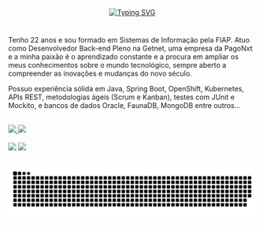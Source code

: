 <div align="center">
  <a href="https://git.io/typing-svg">
    <img src="https://readme-typing-svg.demolab.com?font=Fira+Code&weight=500&size=22&pause=1000&color=FFFFFF&center=true&vCenter=true&random=false&width=524&lines=Olá+meu+nome+é+Antonio!👾" alt="Typing SVG">
  </a>
</div>

#

<p align="left">Tenho 22 anos e sou formado em Sistemas de Informação pela FIAP. Atuo como Desenvolvedor Back-end Pleno na Getnet, uma empresa da PagoNxt e a minha paixão é o aprendizado constante e a procura em ampliar os meus conhecimentos sobre o mundo tecnológico, sempre aberto a compreender as inovações e mudanças do novo século.

Possuo experiência sólida em Java, Spring Boot, OpenShift, Kubernetes, APIs REST, metodologias ágeis (Scrum e Kanban), testes com JUnit e Mockito, e bancos de dados Oracle, FaunaDB, MongoDB entre outros...
  
<br>

<div>
  <a href="https://github.com/antonioCAGF">
  <img height="180em" src="https://github-readme-stats.vercel.app/api?username=antonioCAGF&show_icons=true&theme=dracula&include_all_commits=true&count_private=true"/>
  <img height="180em" src="https://github-readme-stats.vercel.app/api/top-langs/?username=antonioCAGF&layout=compact&langs_count=7&theme=dracula"/>
</div> 
   
<br>

 <div> 
  <!--<a href="https://www.youtube.com/channel/UCU3h0aHVt1iiUiDPtTgE8vQ" target="_blank"><img src="https://img.shields.io/badge/YouTube-FF0000?style=for-the-badge&logo=youtube&logoColor=white" target="_blank"></a>-->
  <a href="https://www.instagram.com/anttonioguimaraes/" target="_blank"><img src="https://img.shields.io/badge/-Instagram-%23E4405F?style=for-the-badge&logo=instagram&logoColor=white" target="_blank"></a>
  <a href="https://www.linkedin.com/in/antonio-guimar%C3%A3es-007ba61a8" target="_blank"><img src="https://img.shields.io/badge/-LinkedIn-%230077B5?style=for-the-badge&logo=linkedin&logoColor=white" target="_blank"></a> 
</div>
   
##
<div align="center">
<picture>
  <source media="(prefers-color-scheme: dark)" srcset="https://raw.githubusercontent.com/mari4souza/mari4souza/output/github-contribution-grid-snake-dark.svg">
  <source media="(prefers-color-scheme: light)" srcset="https://raw.githubusercontent.com/mari4souza/mari4souza/output/github-contribution-grid-snake-dark.svg">
  <img alt="github contribution grid snake animation" src="https://raw.githubusercontent.com/mari4souza/mari4souza/output/github-contribution-grid-snake.svg">
</picture>
</div>

